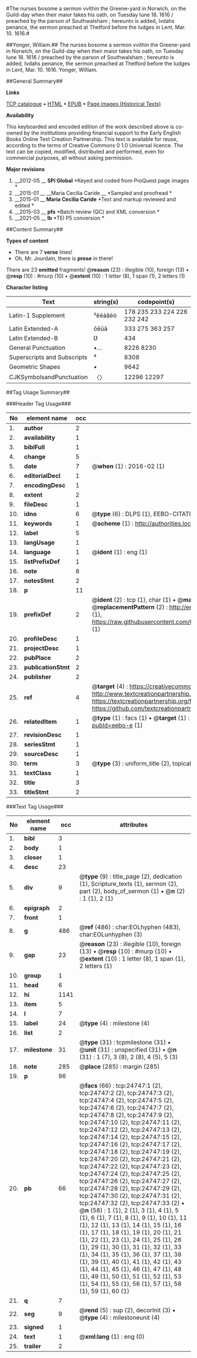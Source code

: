 #The nurses bosome a sermon vvithin the Greene-yard in Norwich, on the Guild-day when their maior takes his oath, on Tuesday Iune 18. 1616 / preached by the parson of Southwalsham ; hereunto is added, Ivdahs penance, the sermon preached at Thetford before the Iudges in Lent, Mar. 10. 1616.#

##Yonger, William.##
The nurses bosome a sermon vvithin the Greene-yard in Norwich, on the Guild-day when their maior takes his oath, on Tuesday Iune 18. 1616 / preached by the parson of Southwalsham ; hereunto is added, Ivdahs penance, the sermon preached at Thetford before the Iudges in Lent, Mar. 10. 1616.
Yonger, William.

##General Summary##

**Links**

[TCP catalogue](http://www.ota.ox.ac.uk/tcp/)  • 
[HTML](http://tei.it.ox.ac.uk/tcp/Texts-HTML/free/A15/A15835.html)  • 
[EPUB](http://tei.it.ox.ac.uk/tcp/Texts-EPUB/free/A15/A15835.epub) • 
[Page images (Historical Texts)](https://historicaltexts.jisc.ac.uk/eebo-21533166e)

**Availability**

This keyboarded and encoded edition of the work described above is co-owned by the
    institutions providing financial support to the Early English Books Online Text Creation
    Partnership. This text is available for reuse, according to the terms of  Creative Commons 0 1.0 Universal
    licence. The text can be copied, modified, distributed and performed, even for commercial
    purposes, all without asking permission.

**Major revisions**

1. __2012-05 __ __SPi Global__ *Keyed and coded from ProQuest page images *
1. __2015-01 __ __Maria Cecilia Caride __ *Sampled and proofread *
1. __2015-01 __ __Maria Cecilia Caride__ *Text and markup reviewed and edited *
1. __2015-03 __ __pfs__ *Batch review (QC) and XML conversion *
1. __2021-05 __ __lb__ *TEI P5 conversion *

##Content Summary##

**Types of content**

  * There are 7 **verse** lines!
  * Oh, Mr. Jourdain, there is **prose** in there!

There are 23 **omitted** fragments! 
 @__reason__ (23) : illegible (10), foreign (13)  •  @__resp__ (10) : #murp (10)  •  @__extent__ (10) : 1 letter (8), 1 span (1), 2 letters (1)

**Character listing**


|Text|string(s)|codepoint(s)|
|---|---|---|
|Latin-1 Supplement|²ëéàâèò|178 235 233 224 226 232 242|
|Latin Extended-A|ōēūā|333 275 363 257|
|Latin Extended-B|Ʋ|434|
|General Punctuation|•…|8226 8230|
|Superscripts             and Subscripts|⁴|8308|
|Geometric Shapes|▪|9642|
|CJKSymbolsandPunctuation|〈〉|12296 12297|

##Tag Usage Summary##

###Header Tag Usage###

|No|element name|occ|attributes|
|---|---|---|---|
|1.|__author__|2||
|2.|__availability__|1||
|3.|__biblFull__|1||
|4.|__change__|5||
|5.|__date__|7| @__when__ (1) : 2016-02 (1)|
|6.|__editorialDecl__|1||
|7.|__encodingDesc__|1||
|8.|__extent__|2||
|9.|__fileDesc__|1||
|10.|__idno__|6| @__type__ (6) : DLPS (1), EEBO-CITATION (1), VID (1), EEBO-PROQUEST (1), STC (2)|
|11.|__keywords__|1| @__scheme__ (1) : http://authorities.loc.gov/ (1)|
|12.|__label__|5||
|13.|__langUsage__|1||
|14.|__language__|1| @__ident__ (1) : eng (1)|
|15.|__listPrefixDef__|1||
|16.|__note__|8||
|17.|__notesStmt__|2||
|18.|__p__|11||
|19.|__prefixDef__|2| @__ident__ (2) : tcp (1), char (1)  •  @__matchPattern__ (2) : ([0-9\-]+):([0-9IVX]+) (1), (.+) (1)  •  @__replacementPattern__ (2) : http://eebo.chadwyck.com/downloadtiff?vid=$1&page=$2 (1), https://raw.githubusercontent.com/textcreationpartnership/Texts/master/tcpchars.xml#$1 (1)|
|20.|__profileDesc__|1||
|21.|__projectDesc__|1||
|22.|__pubPlace__|2||
|23.|__publicationStmt__|2||
|24.|__publisher__|2||
|25.|__ref__|4| @__target__ (4) : https://creativecommons.org/publicdomain/zero/1.0/ (1), http://www.textcreationpartnership.org/docs/. (1), https://textcreationpartnership.org/faq/#faq05 (1), https://github.com/textcreationpartnership (1)|
|26.|__relatedItem__|1| @__type__ (1) : facs (1)  •  @__target__ (1) : https://data.historicaltexts.jisc.ac.uk/view?pubId=eebo-e (1)|
|27.|__revisionDesc__|1||
|28.|__seriesStmt__|1||
|29.|__sourceDesc__|1||
|30.|__term__|3| @__type__ (3) : uniform_title (2), topical_term (1)|
|31.|__textClass__|1||
|32.|__title__|3||
|33.|__titleStmt__|2||


###Text Tag Usage###

|No|element name|occ|attributes|
|---|---|---|---|
|1.|__bibl__|3||
|2.|__body__|1||
|3.|__closer__|1||
|4.|__desc__|23||
|5.|__div__|9| @__type__ (9) : title_page (2), dedication (1), Scripture_texts (1), sermon (2), part (2), body_of_sermon (1)  •  @__n__ (2) : 1 (1), 2 (1)|
|6.|__epigraph__|2||
|7.|__front__|1||
|8.|__g__|486| @__ref__ (486) : char:EOLhyphen (483), char:EOLunhyphen (3)|
|9.|__gap__|23| @__reason__ (23) : illegible (10), foreign (13)  •  @__resp__ (10) : #murp (10)  •  @__extent__ (10) : 1 letter (8), 1 span (1), 2 letters (1)|
|10.|__group__|1||
|11.|__head__|6||
|12.|__hi__|1141||
|13.|__item__|5||
|14.|__l__|7||
|15.|__label__|24| @__type__ (4) : milestone (4)|
|16.|__list__|2||
|17.|__milestone__|31| @__type__ (31) : tcpmilestone (31)  •  @__unit__ (31) : unspecified (31)  •  @__n__ (31) : 1 (7), 3 (8), 2 (8), 4 (5), 5 (3)|
|18.|__note__|285| @__place__ (285) : margin (285)|
|19.|__p__|96||
|20.|__pb__|66| @__facs__ (66) : tcp:24747:1 (2), tcp:24747:2 (2), tcp:24747:3 (2), tcp:24747:4 (2), tcp:24747:5 (2), tcp:24747:6 (2), tcp:24747:7 (2), tcp:24747:8 (2), tcp:24747:9 (2), tcp:24747:10 (2), tcp:24747:11 (2), tcp:24747:12 (2), tcp:24747:13 (2), tcp:24747:14 (2), tcp:24747:15 (2), tcp:24747:16 (2), tcp:24747:17 (2), tcp:24747:18 (2), tcp:24747:19 (2), tcp:24747:20 (2), tcp:24747:21 (2), tcp:24747:22 (2), tcp:24747:23 (2), tcp:24747:24 (2), tcp:24747:25 (2), tcp:24747:26 (2), tcp:24747:27 (2), tcp:24747:28 (2), tcp:24747:29 (2), tcp:24747:30 (2), tcp:24747:31 (2), tcp:24747:32 (2), tcp:24747:33 (2)  •  @__n__ (58) : 1 (1), 2 (1), 3 (1), 4 (1), 5 (1), 6 (1), 7 (1), 8 (1), 9 (1), 10 (1), 11 (1), 12 (1), 13 (1), 14 (1), 15 (1), 16 (1), 17 (1), 18 (1), 19 (1), 20 (1), 21 (1), 22 (1), 23 (1), 24 (1), 25 (1), 26 (1), 29 (1), 30 (1), 31 (1), 32 (1), 33 (1), 34 (1), 35 (1), 36 (1), 37 (1), 38 (1), 39 (1), 40 (1), 41 (1), 42 (1), 43 (1), 44 (1), 45 (1), 46 (1), 47 (1), 48 (1), 49 (1), 50 (1), 51 (1), 52 (1), 53 (1), 54 (1), 55 (1), 56 (1), 57 (1), 58 (1), 59 (1), 60 (1)|
|21.|__q__|7||
|22.|__seg__|9| @__rend__ (5) : sup (2), decorInit (3)  •  @__type__ (4) : milestoneunit (4)|
|23.|__signed__|1||
|24.|__text__|1| @__xml:lang__ (1) : eng (0)|
|25.|__trailer__|2||
